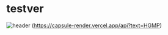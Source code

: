 # testver
![header](https://capsule-render.vercel.app/api?type=roundedtext=HGMP)
(https://capsule-render.vercel.app/api?text=HGMP)
